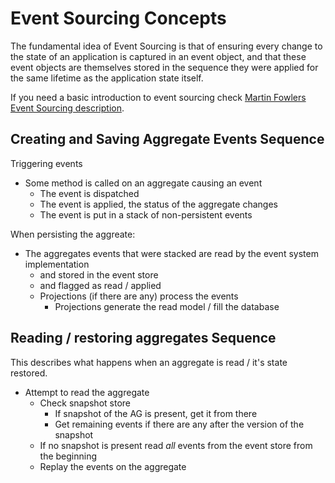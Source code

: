 # Event Sourcing Concepts

The fundamental idea of Event Sourcing is that of ensuring every change to the state of an application is captured in an event object, and that these event objects are themselves stored in the sequence they were applied for the same lifetime as the application state itself.

If you need a basic introduction to event sourcing check [Martin Fowlers Event Sourcing description](https://martinfowler.com/eaaDev/EventSourcing.html).

## Creating and Saving Aggregate Events Sequence

Triggering events

 * Some method is called on an aggregate causing an event
   * The event is dispatched
   * The event is applied, the status of the aggregate changes
   * The event is put in a stack of non-persistent events

When persisting the aggreate:

 * The aggregates events that were stacked are read by the event system implementation
   * and stored in the event store
   * and flagged as read / applied
   * Projections (if there are any) process the events
     * Projections generate the read model / fill the database

## Reading / restoring aggregates Sequence

This describes what happens when an aggregate is read / it's state restored.

 * Attempt to read the aggregate 
   * Check snapshot store
     * If snapshot of the AG is present, get it from there
     * Get remaining events if there are any after the version of the snapshot
   * If no snapshot is present read *all* events from the event store from the beginning
   * Replay the events on the aggregate
